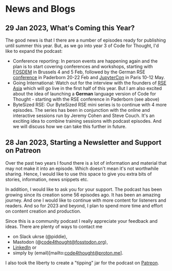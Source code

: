 # News and Blogs

## 29 Jan 2023, What's Coming this Year?
The good news is that I there are a number of episodes ready for publishing until summer this year. But, as we go into year 3 of Code for Thought, I'd like to expand the podcast:
- Conference reporting: In person events are happening again and the plan is to start covering conferences and workshops, starting with [FOSDEM](https://fosdem.org/2023/) in Brussels 4 and 5 Feb, followed by the German RSE [conference](https://de-rse23.sciencesconf.org) in Paderborn 20-22 Feb and [JupyterCon](https://www.jupytercon.com) in Paris 10-12 May.
- Going International: Watch out for the interview with the founders of [RSE Asia](https://rse-asia.github.io/RSE_Asia/) which will go live in the first half of this year. But I am also excited about the idea of launching a **German** language version of Code for Thought - starting with the RSE conference in Paderborn (see above)
- ByteSized RSE: Our ByteSized RSE mini series is to continue with 4 more episodes. The series has been in conjunction with the online and interactive sessions run by Jeremy Cohen and Steve Couch. It's an exciting idea to combine training sessions with podcast episodes. And we will discuss how we can take this further in future. 

## 28 Jan 2023, Starting a Newsletter and Support on Patreon
Over the past two years I found there is a lot of information and material that may not make it into an episode. Which doesn't mean it's not worthwhile sharing. 
Hence, I would like to use this space to give you extra bits of stories, information, news snippets etc. 

In addition, I would like to ask you for your support.
The podcast has been growing since its creation some 56 episodes ago. 
It has been an amazing journey. And one I would like to continue with more content for listeners and readers.
And so for 2023 and beyond, I plan to spend more time and effort on content creation and production.

Since this is a community podcast I really appreciate your feedback and ideas.
There are plenty of ways to contact me 
- on Slack ukrse  (@piddie), 
- Mastodon (@code4thought@fosstodon.org), 
- [LinkedIn](https://www.linkedin.com/in/pweschmidt/) or 
- simply by (email)[mailto:code4thought@proton.me].

I also took the liberty to create a "tipping" jar for the podcast on [Patreon](https://www.patreon.com/codeforthought).






 
